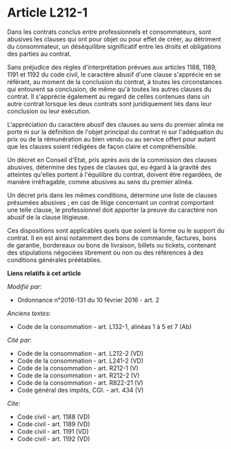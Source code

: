 # Article L212-1

Dans les contrats conclus entre professionnels et consommateurs, sont abusives les clauses qui ont pour objet ou pour effet
de créer, au détriment du consommateur, un déséquilibre significatif entre les droits et obligations des parties au contrat. 

Sans préjudice des règles d'interprétation prévues aux articles 1188, 1189, 1191 et 1192 du code civil, le caractère abusif
d'une clause s'apprécie en se référant, au moment de la conclusion du contrat, à toutes les circonstances qui entourent sa
conclusion, de même qu'à toutes les autres clauses du contrat. Il s'apprécie également au regard de celles contenues dans un
autre contrat lorsque les deux contrats sont juridiquement liés dans leur conclusion ou leur exécution. 

L'appréciation du caractère abusif des clauses au sens du premier alinéa ne porte ni sur la définition de l'objet principal
du contrat ni sur l'adéquation du prix ou de la rémunération au bien vendu ou au service offert pour autant que les clauses
soient rédigées de façon claire et compréhensible. 

Un décret en Conseil d'Etat, pris après avis de la commission des clauses abusives, détermine des types de clauses qui, eu
égard à la gravité des atteintes qu'elles portent à l'équilibre du contrat, doivent être regardées, de manière irréfragable,
comme abusives au sens du premier alinéa. 

Un décret pris dans les mêmes conditions, détermine une liste de clauses présumées abusives ; en cas de litige concernant un
contrat comportant une telle clause, le professionnel doit apporter la preuve du caractère non abusif de la clause
litigieuse. 

Ces dispositions sont applicables quels que soient la forme ou le support du contrat. Il en est ainsi notamment des bons de
commande, factures, bons de garantie, bordereaux ou bons de livraison, billets ou tickets, contenant des stipulations
négociées librement ou non ou des références à des conditions générales préétablies.

**Liens relatifs à cet article**

_Modifié par_:

  - Ordonnance n°2016-131 du 10 février 2016 - art. 2

_Anciens textes_:

  - Code de la consommation - art. L132-1, alinéas 1 à 5 et 7 (Ab)

_Cité par_:

  - Code de la consommation - art. L212-2 (VD)
  - Code de la consommation - art. L241-2 (VD)
  - Code de la consommation - art. R212-1 (V)
  - Code de la consommation - art. R212-2 (V)
  - Code de la consommation - art. R822-21 (V)
  - Code général des impôts, CGI. - art. 434 (V)

_Cite_:

  - Code civil - art. 1188 (VD)
  - Code civil - art. 1189 (VD)
  - Code civil - art. 1191 (VD)
  - Code civil - art. 1192 (VD)
